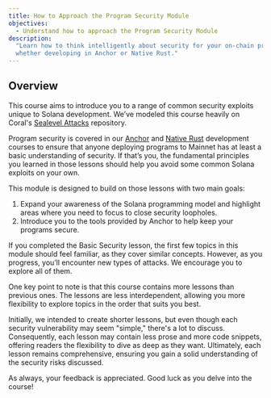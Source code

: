 ```yaml
---
title: How to Approach the Program Security Module
objectives:
  - Understand how to approach the Program Security Module
description:
  "Learn how to think intelligently about security for your on-chain programs,
  whether developing in Anchor or Native Rust."
---
```


## Overview

This course aims to introduce you to a range of common security exploits unique
to Solana development. We’ve modeled this course heavily on Coral's
[Sealevel Attacks](https://github.com/coral-xyz/sealevel-attacks) repository.

Program security is covered in our
[Anchor](/developers/courses/onchain-development/) and
[Native Rust](/developers/courses/native-onchain-development/) development
courses to ensure that anyone deploying programs to Mainnet has at least a basic
understanding of security. If that’s you, the fundamental principles you learned
in those lessons should help you avoid some common Solana exploits on your own.

This module is designed to build on those lessons with two main goals:

1. Expand your awareness of the Solana programming model and highlight areas
   where you need to focus to close security loopholes.
2. Introduce you to the tools provided by Anchor to help keep your programs
   secure.

If you completed the Basic Security lesson, the first few topics in this module
should feel familiar, as they cover similar concepts. However, as you progress,
you’ll encounter new types of attacks. We encourage you to explore all of them.

One key point to note is that this course contains more lessons than previous
ones. The lessons are less interdependent, allowing you more flexibility to
explore topics in the order that suits you best.

Initially, we intended to create shorter lessons, but even though each security
vulnerability may seem "simple," there's a lot to discuss. Consequently, each
lesson may contain less prose and more code snippets, offering readers the
flexibility to dive as deep as they want. Ultimately, each lesson remains
comprehensive, ensuring you gain a solid understanding of the security risks
discussed.

As always, your feedback is appreciated. Good luck as you delve into the course!
